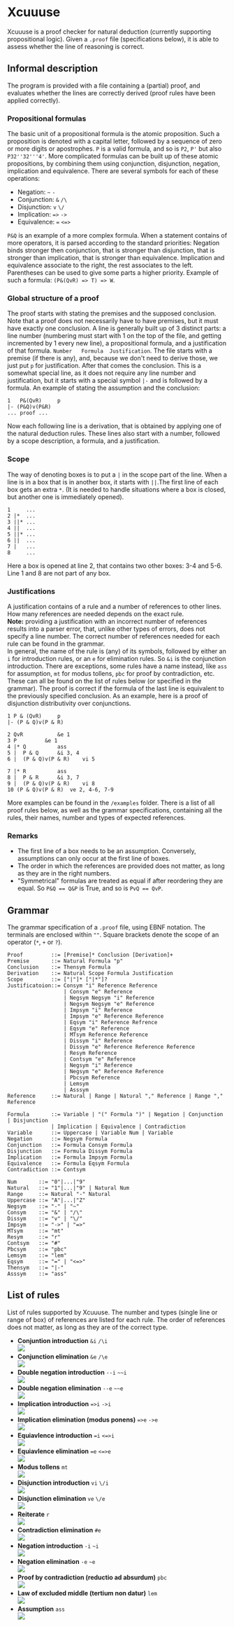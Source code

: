 # Xcuuuse
Xcuuuse is a proof checker for natural deduction (currently supporting propositional logic). Given a `.proof` file (specifications below), it is able to assess whether the line of reasoning is correct.

## Informal description
The program is provided with a file containing a (partial) proof, and evaluates whether the lines are correctly derived (proof rules have been applied correctly). 

### Propositional formulas
The basic unit of a propositional formula is the atomic proposition. Such a proposition is denoted with a capital letter, followed by a sequence of zero or more digits or apostrophes. `P` is a valid formula, and so is `P2`, `P'` but also `P32''32'''4'`. More complicated formulas can be built up of these atomic propositions, by combining them using conjunction, disjunction, negation, implication and equivalence. There are several symbols for each of these operations:  
* Negation: `~` `-`
* Conjunction: `&` `/\`
* Disjunction: `v` `\/`
* Implication: `=>` `->`
* Equivalence: `=` `<=>`  

`P&Q` is an example of a more complex formula. When a statement contains of more operators, it is parsed according to the standard priorities: Negation binds stronger then conjunction, that is stronger than disjunction, that is stronger than implication, that is stronger than equivalence. Implication and equivalence associate to the right, the rest associates to the left. Parentheses can be used to give some parts a higher priority. Example of such a formula: `(P&(QvR) => T) => W`.

### Global structure of a proof
The proof starts with stating the premises and the supposed conclusion. Note that a proof does not necessarily have to have premises, but it must have exactly one conclusion. A line is generally built up of 3 distinct parts: a line number (numbering must start with 1 on the top of the file, and getting incremented by 1 every new line), a propositional formula, and a justification of that formula. `Number   Formula  Justification`. The file starts with a premise (if there is any), and, because we don't need to derive those, we just put `p` for justification. After that comes the conclusion. This is a somewhat special line, as it does not require any line number and justification, but it starts with a special symbol `|-` and is followed by a formula. An example of stating the assumption and the conclusion:
```
1   P&(QvR)		p
|- (P&Q)v(P&R)
... proof ...
```
Now each following line is a derivation, that is obtained by applying one of the natural deduction rules. These lines also start with a number, followed by a scope description, a formula, and a justification.

### Scope
The way of denoting boxes is to put a `|` in the scope part of the line. When a line is in a box that is in another box, it starts with `||`.The first line of each box gets an extra `*`. (It is needed to handle situations where a box is closed, but another one is immediately opened). 
```
1     ...
2 |*  ...
3 ||* ...
4 ||  ...
5 ||* ...
6 ||  ...
7 |   ...
8     ...
```
Here a box is opened at line 2, that contains two other boxes: 3-4 and 5-6. Line 1 and 8 are not part of any box.  

### Justifications
A justification contains of a rule and a number of references to other lines. How many references are needed depends on the exact rule.  
**Note:** providing a justification with an incorrect number of references results into a parser error, that, unlike other types of errors, does not specify a line number. The correct number of references needed for each rule can be found in the grammar.  
In general, the name of the rule is (any) of its symbols, followed by either an `i` for introduction rules, or an `e` for elimination rules. So `&i` is the conjunction introduction. There are exceptions, some rules have a name instead, like `ass` for assumption, `mt` for modus tollens, `pbc` for proof by contradiction, etc. These can all be found on the list of rules below (or specified in the grammar).
The proof is correct if the formula of the last line is equivalent to the previously specified conclusion. As an example, here is a proof of disjunction distributivity over conjunctions.
```
1 P & (QvR)		p
|- (P & Q)v(P & R)

2 QvR			&e 1
3 P			&e 1
4 |* Q			ass
5 |  P & Q		&i 3, 4
6 |  (P & Q)v(P & R)	vi 5

7 |* R			ass
8 |  P & R		&i 3, 7
9 |  (P & Q)v(P & R)	vi 8
10 (P & Q)v(P & R)	ve 2, 4-6, 7-9
```
More examples can be found in the `/examples` folder. There is a list of all proof rules below, as well as the grammar specifications, containing all the rules, their names, number and types of expected references.

### Remarks
* The first line of a box needs to be an assumption. Conversely, assumptions can only occur at the first line of boxes.
* The order in which the references are provided does not matter, as long as they are in the right numbers.
* "Symmetrical" formulas are treated as equal if after reordering they are equal. So `P&Q == Q&P` is True, and so is `PvQ == QvP`.

## Grammar
The grammar specification of a `.proof` file, using EBNF notation. The terminals are enclosed within `""`. Square brackets denote the scope of an operator (`*`, `+` or `?`).

```
Proof         ::= [Premise]* Conclusion [Derivation]+
Premise       ::= Natural Formula "p"
Conclusion    ::= Thensym Formula
Derivation    ::= Natural Scope Formula Justification
Scope         ::= ["|"]* ["|*"]?
Justificatoion::= Consym "i" Reference Reference
                  | Consym "e" Reference
                  | Negsym Negsym "i" Reference
                  | Negsym Negsym "e" Reference
                  | Impsym "i" Reference
                  | Impsym "e" Reference Reference
                  | Eqsym "i" Reference Refrence
                  | Eqsym "e" Reference
                  | MTsym Reference Reference
                  | Dissym "i" Reference
                  | Dissym "e" Reference Reference Reference
                  | Resym Reference
                  | Contsym "e" Reference
                  | Negsym "i" Reference
                  | Negsym "e" Reference Reference
                  | Pbcsym Reference
                  | Lemsym
                  | Asssym
Reference     ::= Natural | Range | Natural "," Reference | Range "," Reference

Formula       ::= Variable | "(" Formula ")" | Negation | Conjunction | Disjunction 
              | Implication | Equivalence | Contradiction  
Variable      ::= Uppercase | Variable Num | Variable
Negation      ::= Negsym Formula
Conjunction   ::= Formula Consym Formula
Disjunction   ::= Formula Dissym Formula
Implication   ::= Formula Impsym Formula
Equivalence   ::= Formula Eqsym Formula
Contradiction ::= Contsym

Num       ::= "0"|...|"9"  
Natural   ::= "1"|...|"9" | Natural Num
Range     ::= Natural "-" Natural
Uppercase ::= "A"|...|"Z"
Negsym    ::= "-" | "~"
Consym    ::= "&" | "/\"
Dissym    ::= "v" | "\/"
Impsym    ::= "->" | "=>"  
MTsym     ::= "mt"
Resym     ::= "r"
Contsym   ::= "#"
Pbcsym    ::= "pbc"
Lemsym    ::= "lem"
Eqsym     ::= "=" | "<=>"
Thensym   ::= "|-" 
Asssym    ::= "ass"
```

## List of rules

List of rules supported by Xcuuuse. The number and types (single line or range of box) of references are listed for each rule. The order of references does not matter, as long as they are of the correct type.

* **Conjuntion introduction** `&i` `/\i`  
![](rules/conjunction_i.png)  
* **Conjunction elimination** `&e` `/\e`  
![](rules/conjunction_e.png)  
* **Double negation introduction** `--i` `~~i`  
![](rules/dn_i.png)  
* **Double negation elimination** `--e` `~~e`  
![](rules/dn_e.png)  
* **Implication introduction** `=>i` `->i`  
![](rules/implies_i.png)  
* **Implication elimination (modus ponens)** `=>e` `->e`  
![](rules/implies_e.png)  
* **Equiavlence introduction** `=i` `<=>i`  
![](rules/equivalence_i.png)  
* **Equiavlence elimination** `=e` `<=>e`  
![](rules/equivalence_e.png)  
* **Modus tollens** `mt`  
![](rules/mt.png)  
* **Disjunction introduction** `vi` `\/i`  
![](rules/disjunction_i.png)  
* **Disjunction elimination** `ve` `\/e`  
![](rules/disjunction_e.png)  
* **Reiterate** `r`  
![](rules/reiterate.png)  
* **Contradiction elimination** `#e`  
![](rules/contradiction_e.png)  
* **Negation introduction** `-i` `~i`  
![](rules/negation_i.png)  
* **Negation elimination** `-e` `~e`  
![](rules/negation_e.png)  
* **Proof by contradiction (reductio ad absurdum)** `pbc`  
![](rules/pbc.png)  
* **Law of excluded middle (tertium non datur)** `lem`  
![](rules/lem.png)  
* **Assumption** `ass`  
![](rules/ass.png)  
